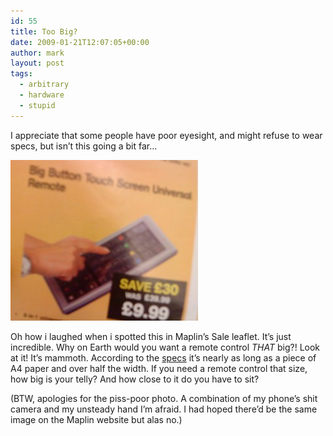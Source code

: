 ```yaml
---
id: 55
title: Too Big?
date: 2009-01-21T12:07:05+00:00
author: mark
layout: post
tags:
  - arbitrary
  - hardware
  - stupid
---
```

I appreciate that some people have poor eyesight, and might refuse to wear specs, but isn&#8217;t this going a bit far&#8230;

<img class="aligncenter size-full wp-image-198" title="bigremote" src="/images/fromwp/2009/02/bigremote.jpg" alt="bigremote" width="300" height="257" />

Oh how i laughed when i spotted this in Maplin&#8217;s Sale leaflet. It&#8217;s just incredible. Why on Earth would you want a remote control _THAT_ big?! Look at it! It&#8217;s mammoth. According to the <a href="http://www.maplin.co.uk/Module.aspx?ModuleNo=225778" target="_blank">specs</a> it&#8217;s nearly as long as a piece of A4 paper and over half the width. If you need a remote control that size, how big is your telly? And how close to it do you have to sit?

(BTW, apologies for the piss-poor photo. A combination of my phone&#8217;s shit camera and my unsteady hand I&#8217;m afraid. I had hoped there&#8217;d be the same image on the Maplin website but alas no.)